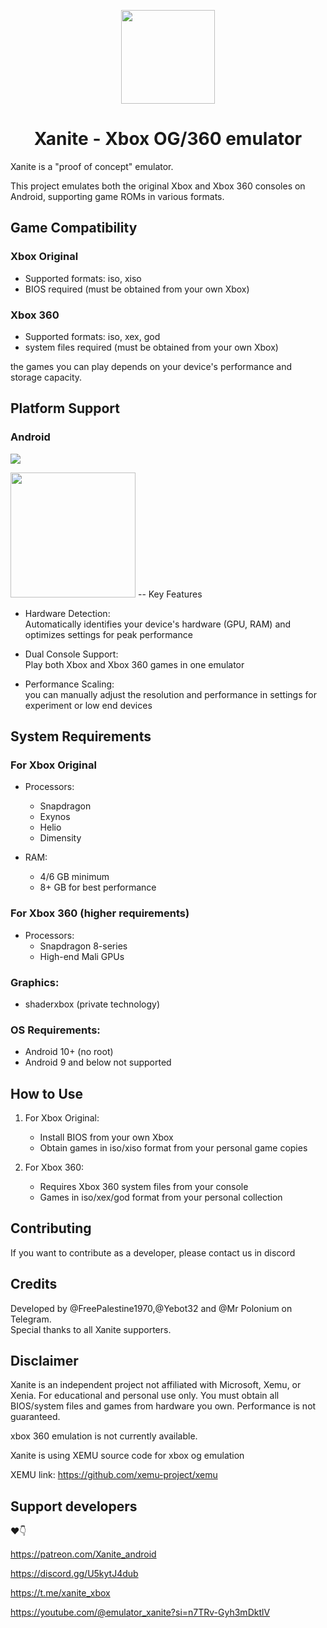 <p align="center">
    <a href="https://github.com/dev-Ali2008/xanite-android/blob/a94647d4a56a7abc37f302a7fcec753c3ef8c1db/Xanite.png">
        <img height="150px" src="https://github.com/dev-Ali2008/xanite-android/blob/a94647d4a56a7abc37f302a7fcec753c3ef8c1db/Xanite.png" />
    </a>
</p>

<h1 align="center"> Xanite -
 Xbox OG/360 emulator  </h1>

Xanite is a "proof of concept" emulator. 

This project emulates both the original Xbox and Xbox 360 consoles on Android, supporting game ROMs in various formats.

## Game Compatibility

### Xbox Original
- Supported formats: iso, xiso
- BIOS required (must be obtained from your own Xbox)

### Xbox 360
- Supported formats: iso, xex, god
- system files required (must be obtained from your own Xbox)

the games you can play depends on your device's performance and storage capacity.

## Platform Support

### Android
<a><img src="https://img.shields.io/badge/Android A64 build-none-aaaaaa.svg"></a>

  <img height="200px" src="https://github.com/dev-Ali2008/xanite/blob/e718259484b8afd71a774a7cae3a15f5caacf5e5/test.png" />
    </a>
-- Key Features

- Hardware Detection:  
Automatically identifies your device's hardware (GPU, RAM) and optimizes settings for peak performance

- Dual Console Support:  
Play both Xbox and Xbox 360 games in one emulator

- Performance Scaling:  
you can manually adjust the resolution and performance in settings for experiment or low end devices

## System Requirements

### For Xbox Original
- Processors:
  - Snapdragon
  - Exynos
  - Helio 
  - Dimensity

- RAM:
  - 4/6 GB minimum
  - 8+ GB for best performance

### For Xbox 360 (higher requirements)
- Processors:
  - Snapdragon 8-series
  - High-end Mali GPUs

### Graphics:
- shaderxbox (private technology)

### OS Requirements:
- Android 10+ (no root)
- Android 9 and below not supported

## How to Use

1. For Xbox Original:
   - Install BIOS from your own Xbox
   - Obtain games in iso/xiso format from your personal game copies

2. For Xbox 360:
   - Requires Xbox 360 system files from your console
   - Games in iso/xex/god format from your personal collection

## Contributing

If you want to contribute as a developer, please contact us in discord

## Credits
Developed by @FreePalestine1970,@Yebot32 and @Mr Polonium on Telegram.  
Special thanks to all Xanite supporters.

## Disclaimer
Xanite is an independent project not affiliated with Microsoft, Xemu, or Xenia. For educational and personal use only. You must obtain all BIOS/system files and games from hardware you own.
Performance is not guaranteed.

xbox 360 emulation is not currently available. 

Xanite is using XEMU source code for xbox og emulation

XEMU link: https://github.com/xemu-project/xemu
 
## Support developers 
❤️👇

https://patreon.com/Xanite_android

https://discord.gg/U5kytJ4dub

https://t.me/xanite_xbox

https://youtube.com/@emulator_xanite?si=n7TRv-Gyh3mDktlV

